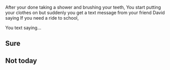 After your done taking a shower and brushing your teeth, You start putting your clothes on but suddenly you get a text message from your friend David saying If you need a ride to school,

You text saying...

## Sure

## Not today